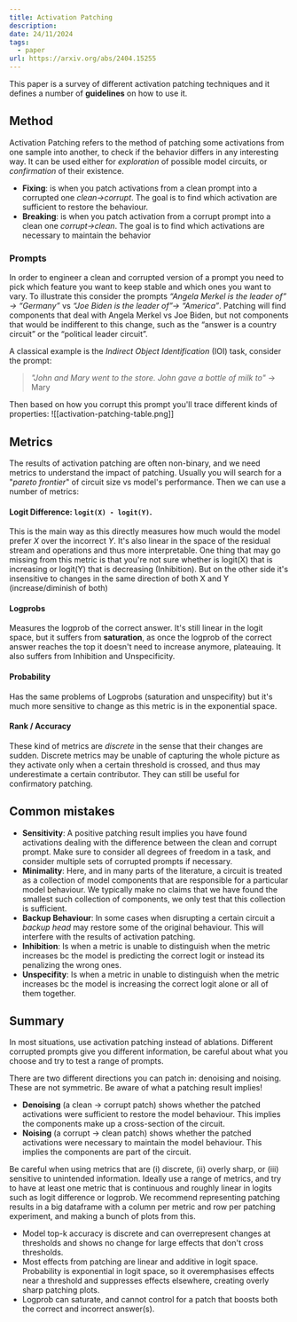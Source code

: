 ```yaml
---
title: Activation Patching
description: 
date: 24/11/2024
tags:
  - paper
url: https://arxiv.org/abs/2404.15255
---
```

This paper is a survey of different activation patching techniques and it defines a number of **guidelines** on how to use it.

## Method
Activation Patching refers to the method of patching some activations from one sample into another, to check if the behavior differs in any interesting way.
It can be used either for *exploration* of possible model circuits, or *confirmation* of their existence.
- **Fixing**: is when you patch activations from a clean prompt into a corrupted one _clean->corrupt_. The goal is to find which activation are sufficient to restore the behaviour.
- **Breaking**: is when you patch activation from a corrupt prompt into a clean one _corrupt->clean_. The goal is to find which activations are necessary to maintain the behavior

### Prompts
In order to engineer a clean and corrupted version of a prompt you need to pick which feature you want to keep stable and which ones you want to vary.
To illustrate this consider the prompts *“Angela Merkel is the leader of” → “Germany”* vs *“Joe Biden is the leader of”→ “America”*. Patching will find components that deal with Angela Merkel vs Joe Biden, but not components that would be indifferent to this change, such as the “answer is a country circuit” or the “political leader circuit”. 

A classical example is the *Indirect Object Identification* (IOI) task, consider the prompt:

> *"John and Mary went to the store. John gave a bottle of milk to"* -> Mary

Then based on how you corrupt this prompt you'll trace different kinds of properties:
![[activation-patching-table.png]]

## Metrics
The results of activation patching are often non-binary, and we need metrics to understand the impact of patching. Usually you will search for a "*pareto frontier*" of circuit size vs model's performance. Then we can use a number of metrics:
#### Logit Difference: `logit(X) - logit(Y)`. 
This is the main way as this directly measures how much would the model prefer *X* over the incorrect *Y*. It's also linear in the space of the residual stream and operations and thus more interpretable. One thing that may go missing from this metric is that you're not sure whether is logit(X) that is increasing or logit(Y) that is decreasing (Inhibition). But on the other side it's insensitive to changes in the same direction of both X and Y (increase/diminish of both)

#### Logprobs
Measures the logprob of the correct answer. It's still linear in the logit space, but it suffers from **saturation**, as once the logprob of the correct answer reaches the top it doesn't need to increase anymore, plateauing. It also suffers from Inhibition and Unspecificity.

#### Probability
Has the same problems of Logprobs (saturation and unspecifity) but it's much more sensitive to change as this metric is in the exponential space.

#### Rank / Accuracy 
These kind of metrics are *discrete* in the sense that their changes are sudden. Discrete metrics may be unable of capturing the whole picture as they activate only when a certain threshold is crossed, and thus may underestimate a certain contributor. They can still be useful for confirmatory patching.


## Common mistakes
- **Sensitivity**: A positive patching result implies you have found activations dealing with the difference between the clean and corrupt prompt. Make sure to consider all degrees of freedom in a task, and consider multiple sets of corrupted prompts if necessary.
- **Minimality**: Here, and in many parts of the literature, a circuit is treated as a collection of model components that are responsible for a particular model behaviour. We typically make no claims that we have found the smallest such collection of components, we only test that this collection is sufficient.
- **Backup Behaviour**: In some cases when disrupting a certain circuit a *backup head* may restore some of the original behaviour. This will interfere with the results of activation patching.
- **Inhibition**: Is when a metric is unable to distinguish when the metric increases bc the model is predicting the correct logit or instead its penalizing the wrong ones.
- **Unspecifity**: Is when a metric in unable to distinguish when the metric increases bc the model is increasing the correct logit alone or all of them together.

## Summary 
In most situations, use activation patching instead of ablations. Different corrupted prompts give you different information, be careful about what you choose and try to test a range of prompts.

There are two different directions you can patch in: denoising and noising. These are not symmetric. Be aware of what a patching result implies!
- **Denoising** (a clean → corrupt patch) shows whether the patched activations were sufficient to restore the model behaviour. This implies the components make up a cross-section of the circuit.
- **Noising** (a corrupt → clean patch) shows whether the patched activations were necessary to maintain the model behaviour. This implies the components are part of the circuit.

Be careful when using metrics that are (i) discrete, (ii) overly sharp, or (iii) sensitive to unintended information. Ideally use a range of metrics, and try to have at least one metric that is continuous and roughly linear in logits such as logit difference or logprob. We recommend representing patching results in a big dataframe with a column per metric and row per patching experiment, and making a bunch of plots from this.
- Model top-k accuracy is discrete and can overrepresent changes at thresholds and shows no change for large effects that don't cross thresholds.
- Most effects from patching are linear and additive in logit space. Probability is exponential in logit space, so it overemphasises effects near a threshold and suppresses effects elsewhere, creating overly sharp patching plots.
- Logprob can saturate, and cannot control for a patch that boosts both the correct and incorrect answer(s).